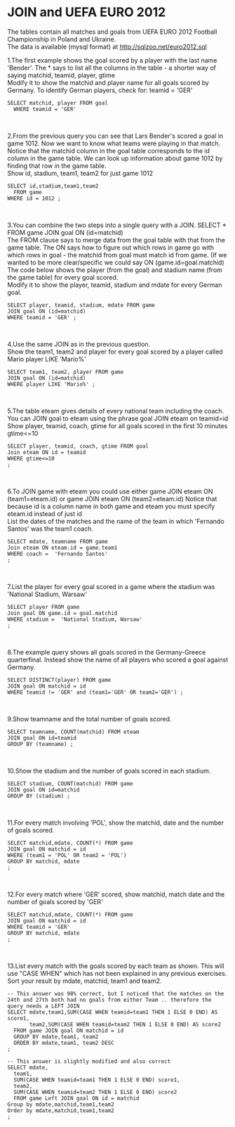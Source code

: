 # JOIN and UEFA EURO 2012
The tables contain all matches and goals from UEFA EURO 2012 Football Championship in Poland and Ukraine. </br>
The data is available (mysql format) at http://sqlzoo.net/euro2012.sql

1.The first example shows the goal scored by a player with the last name 'Bender'. The * says to list all the columns in the table - a shorter way of saying matchid, teamid, player, gtime </br>
Modify it to show the matchid and player name for all goals scored by Germany. To identify German players, check for: teamid = 'GER'
</br>

```
SELECT matchid, player FROM goal 
  WHERE teamid = 'GER'
```
</br>

2.From the previous query you can see that Lars Bender's scored a goal in game 1012. Now we want to know what teams were playing in that match.
Notice that the matchid column in the goal table corresponds to the id column in the game table. We can look up information about game 1012 by finding that row in the game table. </br>
Show id, stadium, team1, team2 for just game 1012

```
SELECT id,stadium,team1,team2
  FROM game
WHERE id = 1012 ;

```

</br>

3.You can combine the two steps into a single query with a JOIN.
SELECT *
  FROM game JOIN goal ON (id=matchid) </br>
The FROM clause says to merge data from the goal table with that from the game table. The ON says how to figure out which rows in game go with which rows in goal - the matchid from goal must match id from game. (If we wanted to be more clear/specific we could say
ON (game.id=goal.matchid)
The code below shows the player (from the goal) and stadium name (from the game table) for every goal scored.
</br>
Modify it to show the player, teamid, stadium and mdate for every German goal.

```
SELECT player, teamid, stadium, mdate FROM game 
JOIN goal ON (id=matchid)
WHERE teamid = 'GER' ;

```
</br>

4.Use the same JOIN as in the previous question. </br>
Show the team1, team2 and player for every goal scored by a player called Mario player LIKE 'Mario%'
```
SELECT team1, team2, player FROM game 
JOIN goal ON (id=matchid)
WHERE player LIKE 'Mario%' ;

```
</br>

5.The table eteam gives details of every national team including the coach. You can JOIN goal to eteam using the phrase goal JOIN eteam on teamid=id </br>
Show player, teamid, coach, gtime for all goals scored in the first 10 minutes gtime<=10
```
SELECT player, teamid, coach, gtime FROM goal 
Join eteam ON id = teamid
WHERE gtime<=10
;

```
</br>

6.To JOIN game with eteam you could use either
game JOIN eteam ON (team1=eteam.id) or game JOIN eteam ON (team2=eteam.id)
Notice that because id is a column name in both game and eteam you must specify eteam.id instead of just id </br>
List the dates of the matches and the name of the team in which 'Fernando Santos' was the team1 coach.
```
SELECT mdate, teamname FROM game
Join eteam ON eteam.id = game.team1
WHERE coach =  'Fernando Santos'
;
```
</br>

7.List the player for every goal scored in a game where the stadium was 'National Stadium, Warsaw'
```
SELECT player FROM game
Join goal ON game.id = goal.matchid
WHERE stadium =  'National Stadium, Warsaw'
;
```
</br>

8.The example query shows all goals scored in the Germany-Greece quarterfinal.
Instead show the name of all players who scored a goal against Germany.

```
SELECT DISTINCT(player) FROM game 
JOIN goal ON matchid = id 
WHERE teamid != 'GER' and (team1='GER' OR team2='GER') ;
```
</br>

9.Show teamname and the total number of goals scored.

```
SELECT teamname, COUNT(matchid) FROM eteam 
JOIN goal ON id=teamid
GROUP BY (teamname) ;
```
</br>

10.Show the stadium and the number of goals scored in each stadium.
```
SELECT stadium, COUNT(matchid) FROM game 
JOIN goal ON id=matchid
GROUP BY (stadium) ;
```

</br>

11.For every match involving 'POL', show the matchid, date and the number of goals scored.

```
SELECT matchid,mdate, COUNT(*) FROM game 
JOIN goal ON matchid = id 
WHERE (team1 = 'POL' OR team2 = 'POL')
GROUP BY matchid, mdate
;
```
</br>

12.For every match where 'GER' scored, show matchid, match date and the number of goals scored by 'GER'
```
SELECT matchid,mdate, COUNT(*) FROM game 
JOIN goal ON matchid = id 
WHERE teamid = 'GER'
GROUP BY matchid, mdate
;
```
</br>

13.List every match with the goals scored by each team as shown. This will use "CASE WHEN" which has not been explained in any previous exercises.
 Sort your result by mdate, matchid, team1 and team2.
```
-- This answer was 98% correct, but I noticed that the matches on the 24th and 27th both had no goals from either Team .. therefore the query needs a LEFT JOIN
SELECT mdate,team1,SUM(CASE WHEN teamid=team1 THEN 1 ELSE 0 END) AS score1,
       team2,SUM(CASE WHEN teamid=team2 THEN 1 ELSE 0 END) AS score2
  FROM game JOIN goal ON matchid = id
  GROUP BY mdate,team1, team2
  ORDER BY mdate,team1, team2 DESC
;

-- This answer is slightly modified and also correct
SELECT mdate,
  team1,
  SUM(CASE WHEN teamid=team1 THEN 1 ELSE 0 END) score1, 
  team2,
  SUM(CASE WHEN teamid=team2 THEN 1 ELSE 0 END) score2
  FROM game Left JOIN goal ON id = matchid
Group by mdate,matchid,team1,team2
Order by mdate,matchid,team1,team2
;
```
